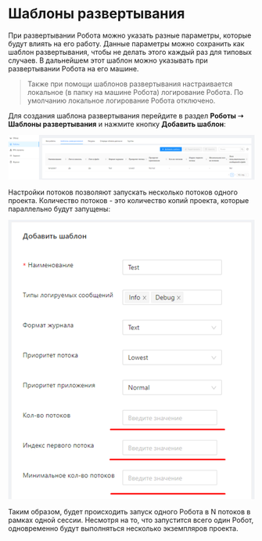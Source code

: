 # Шаблоны развертывания

При развертывании Робота можно указать разные параметры, которые будут влиять на его работу. Данные параметры можно сохранить как шаблон развертывания, чтобы не делать этого каждый раз для типовых случаев. В дальнейшем этот шаблон можно указывать при развертывании Робота на его машине.
> Также при помощи шаблонов развертывания настраивается локальное (в папку на машине Робота) логирование Робота. По умолчанию локальное логирование Робота отключено.

Для создания шаблона развертывания перейдите в раздел **Роботы ➝ Шаблоны развертывания** и нажмите кнопку **Добавить шаблон**:

![](../resources/basics/0-22)

Настройки потоков позволяют запускать несколько потоков одного проекта. Количество потоков - это количество копий проекта, которые параллельно будут запущены:

![](../resources/basics/шаблоны-развертывания.png)

Таким образом, будет происходить запуск одного Робота в N потоков в рамках одной сессии. Несмотря на то, что запустится всего один Робот, одновременно будут выполняться несколько экземпляров проекта.



